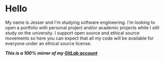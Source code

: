 # Hello

My name is Jesser and I'm studying software engineering. I'm looking to open a portfolio with personal project and/or academic projects while I still study on the university. I support open source and ethical source movements so here you can expect that all my code will be available for everyone under an ethical source license.

***This is a 100% mirror of my [GitLab account][1]***

[1]: https://gitlab.com/jesseruu
